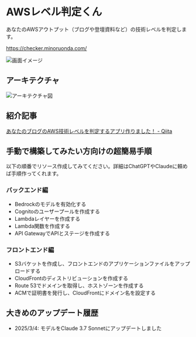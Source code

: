 # AWSレベル判定くん

あなたのAWSアウトプット（ブログや登壇資料など）の技術レベルを判定します。

https://checker.minoruonda.com/

![画面イメージ](https://github.com/user-attachments/assets/3971d54b-5608-4a6a-965f-8161e36472db)


## アーキテクチャ

![アーキテクチャ図](https://github.com/user-attachments/assets/645ec273-560d-406d-9694-84c34a957e9d)


## 紹介記事

[あなたのブログのAWS技術レベルを判定するアプリ作りました！ - Qiita](https://qiita.com/minorun365/items/226867be3d122c2cfe4f)


## 手動で構築してみたい方向けの超簡易手順

以下の順番でリソース作成してみてください。詳細はChatGPTやClaudeに頼めば手順作ってくれます。

### バックエンド編

- Bedrockのモデルを有効化する
- Cognitoのユーザープールを作成する
- Lambdaレイヤーを作成する
- Lambda関数を作成する
- API GatewayでAPIとステージを作成する

### フロントエンド編

- S3バケットを作成し、フロントエンドのアプリケーションファイルをアップロードする
- CloudFrontのディストリビューションを作成する
- Route 53でドメインを取得し、ホストゾーンを作成する
- ACMで証明書を発行し、CloudFrontにドメイン名を設定する


## 大きめのアップデート履歴

- 2025/3/4: モデルをClaude 3.7 Sonnetにアップデートしました
